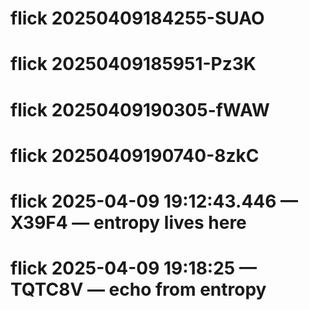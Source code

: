# flick 20250409184255-SUAO
# flick 20250409185951-Pz3K
# flick 20250409190305-fWAW
# flick 20250409190740-8zkC
# flick 2025-04-09 19:12:43.446 — X39F4 — entropy lives here
# flick 2025-04-09 19:18:25 — TQTC8V — echo from entropy
